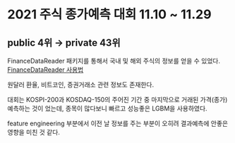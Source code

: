# 2021 주식 종가예측 대회 11.10 ~ 11.29

## public 4위 → private 43위

FinanceDataReader 패키지를 통해서 국내 및 해외 주식의 정보를 얻을 수 있었다.  <a href="https://financedata.github.io/posts/finance-data-reader-users-guide.html" target="_blank">FinanceDataReader 사용법</a>


원달러 환율, 비트코인, 증권거래소 관련 정보도 존재한다.

대회는 KOSPI-200과 KOSDAQ-150의 주어진 기간 중 마지막으로 거래된 가격(종가) 예측하는 것이 었는데, 종목이 많다보니 빠르고 성능좋은 LGBM을 사용하였다.

feature engineering 부분에서 이전 날 정보를 주는 부분이 오히려 결과예측에 안좋은 영향을 미친 것 같다. 
